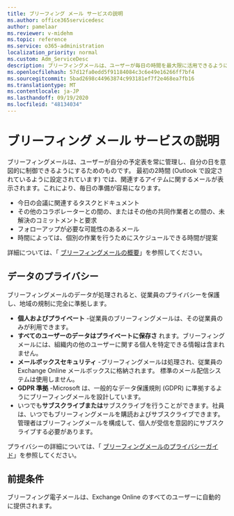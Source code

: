 ```yaml
---
title: ブリーフィング メール サービスの説明
ms.author: office365servicedesc
author: pamelaar
ms.reviewer: v-midehm
ms.topic: reference
ms.service: o365-administration
localization_priority: normal
ms.custom: Adm_ServiceDesc
description: ブリーフィングメールは、ユーザーが毎日の時間を最大限に活用できるようにします。 さまざまな要素にまたがる機会を特定し、タイムリーな事前通知を提供します。
ms.openlocfilehash: 57d12fa0edd5f91184084c3c6e49e16266ff7bf4
ms.sourcegitcommit: 5bad2698c44963874c993181ef7f2e468ea7fb16
ms.translationtype: MT
ms.contentlocale: ja-JP
ms.lasthandoff: 09/19/2020
ms.locfileid: "48134034"
---
```

# <a name="briefing-email-service-description"></a>ブリーフィング メール サービスの説明

ブリーフィングメールは、ユーザーが自分の予定表を常に管理し、自分の日を意図的に制御できるようにするためのものです。 最初の2時間 (Outlook で設定されているように設定されています) では、関連するアイテムに関するメールが表示されます。これにより、毎日の準備が容易になります。

* 今日の会議に関連するタスクとドキュメント
* その他のコラボレーターとの間の、またはその他の共同作業者との間の、未解決のコミットメントと要求
* フォローアップが必要な可能性のあるメール
* 時間によっては、個別の作業を行うためにスケジュールできる時間が提案

詳細については、「 [ブリーフィングメールの概要](https://docs.microsoft.com/Briefing/be-overview)」を参照してください。

## <a name="data-privacy"></a>データのプライバシー

ブリーフィングメールのデータが処理されると、従業員のプライバシーを保護し、地域の規制に完全に準拠します。

* **個人およびプライベート** -従業員のブリーフィングメールは、その従業員のみが利用できます。
* **すべてのユーザーのデータはプライベートに保存さ** れます。ブリーフィングメールには、組織内の他のユーザーに関する個人を特定できる情報は含まれません。
* **メールボックスセキュリティ** -ブリーフィングメールは処理され、従業員の Exchange Online メールボックスに格納されます。 標準のメール配信システムは使用しません。
* **GDPR 準拠** -Microsoft は、一般的なデータ保護規則 (GDPR) に準拠するようにブリーフィングメールを設計しています。
* いつでも**サブスクライブまたは**サブスクライブを行うことができます。社員は、いつでもブリーフィングメールを購読およびサブスクライブできます。 管理者はブリーフィングメールを構成して、個人が受信を意図的にサブスクライブする必要があります。

プライバシーの詳細については、「 [ブリーフィングメールのプライバシーガイド](https://docs.microsoft.com/Briefing/be-privacy)」を参照してください。

## <a name="prerequisites"></a>前提条件

ブリーフィング電子メールは、Exchange Online のすべてのユーザーに自動的に提供されます。